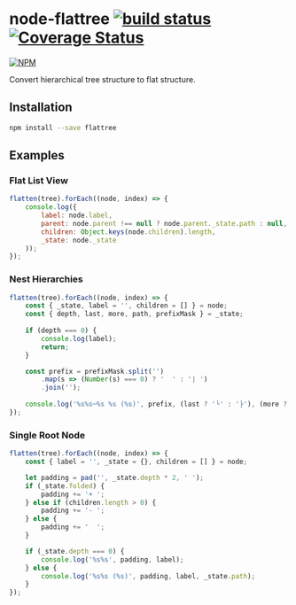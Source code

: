 # node-flattree [![build status](https://travis-ci.org/cheton/node-flattree.svg?branch=master)](https://travis-ci.org/cheton/node-flattree) [![Coverage Status](https://coveralls.io/repos/cheton/node-flattree/badge.svg)](https://coveralls.io/r/cheton/node-flattree)
[![NPM](https://nodei.co/npm/flattree.png?downloads=true&stars=true)](https://nodei.co/npm/flattree/)

Convert hierarchical tree structure to flat structure.

## Installation

```bash
npm install --save flattree
```

## Examples

### Flat List View
```js
flatten(tree).forEach((node, index) => {
    console.log({
        label: node.label,
        parent: node.parent !== null ? node.parent._state.path : null,
        children: Object.keys(node.children).length,
        _state: node._state
    ));
});
```

### Nest Hierarchies
```js
flatten(tree).forEach((node, index) => {
    const { _state, label = '', children = [] } = node;
    const { depth, last, more, path, prefixMask } = _state;
  
    if (depth === 0) {
        console.log(label);
        return;
    }

    const prefix = prefixMask.split('')
        .map(s => (Number(s) === 0) ? '  ' : '| ')
        .join('');
    
    console.log('%s%s─%s %s (%s)', prefix, (last ? '└' : '├'), (more ? '┬' : '─'), label, path);
});
```

### Single Root Node
```js
flatten(tree).forEach((node, index) => {
    const { label = '', _state = {}, children = [] } = node;

    let padding = pad('', _state.depth * 2, ' ');
    if (_state.folded) {
        padding += '+ ';
    } else if (children.length > 0) {
        padding += '- ';
    } else {
        padding += '  ';
    }

    if (_state.depth === 0) {
        console.log('%s%s', padding, label);
    } else {
        console.log('%s%s (%s)', padding, label, _state.path);
    }
});
```
